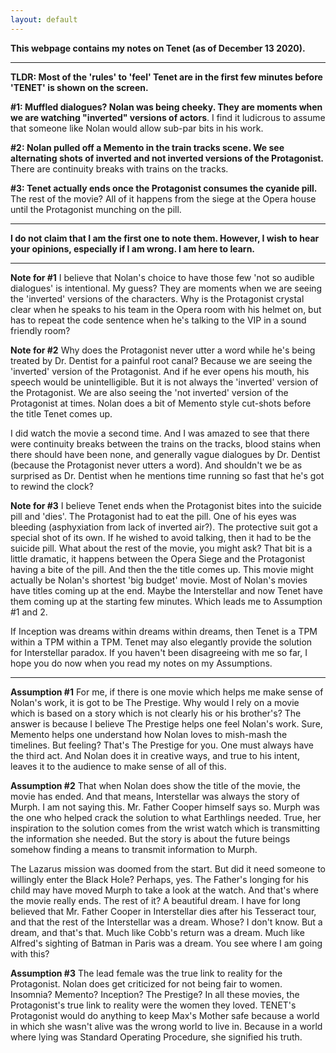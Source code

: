 ```yaml
---
layout: default
---
```


**This webpage contains my notes on Tenet (as of December 13 2020).** 

* * *

**TLDR: Most of the 'rules' to 'feel' Tenet are in the first few minutes before 'TENET' is shown on the screen.** 

**#1: Muffled dialogues? Nolan was being cheeky. They are moments when we are watching "inverted" versions of actors**. I find it ludicrous to assume that someone like Nolan would allow sub-par bits in his work. 

**#2: Nolan pulled off a Memento in the train tracks scene. We see alternating shots of inverted and not inverted versions of the Protagonist.** There are continuity breaks with trains on the tracks. 

**#3: Tenet actually ends once the Protagonist consumes the cyanide pill.** The rest of the movie? All of it happens from the siege at the Opera house until the Protagonist munching on the pill.  

* * *
__I do not claim that I am the first one to note them. However, I wish to hear your opinions, especially if I am wrong. I am here to learn.__ 

* * *

**Note for #1**
I believe that Nolan's choice to have those few 'not so audible dialogues' is intentional. My guess? They are moments when we are seeing the 'inverted' versions of the characters. Why is the Protagonist crystal clear when he speaks to his team in the Opera room with his helmet on, but has to repeat the code sentence when he's talking to the VIP in a sound friendly room?  

**Note for #2**
Why does the Protagonist never utter a word while he's being treated by Dr. Dentist for a painful root canal? Because we are seeing the 'inverted' version of the Protagonist. And if he ever opens his mouth, his speech would be unintelligible. But it is not always the 'inverted' version of the Protagonist. We are also seeing the 'not inverted' version of the Protagonist at times. Nolan does a bit of Memento style cut-shots before the title Tenet comes up. 

I did watch the movie a second time. And I was amazed to see that there were continuity breaks between the trains on the tracks, blood stains when there should have been none, and generally vague dialogues by Dr. Dentist (because the Protagonist never utters a word). And shouldn't we be as surprised as Dr. Dentist when he mentions time running so fast that he's got to rewind the clock? 

**Note for #3**
I believe Tenet ends when the Protagonist bites into the suicide pill and 'dies'. The Protagonist had to eat the pill. One of his eyes was bleeding (asphyxiation from lack of inverted air?). The protective suit got a special shot of its own. If he wished to avoid talking, then it had to be the suicide pill. What about the rest of the movie, you might ask? That bit is a little dramatic, it happens between the Opera Siege and the Protagonist having a bite of the pill. And then the the title comes up. This movie might actually be Nolan's shortest 'big budget' movie. Most of Nolan's movies have titles coming up at the end. Maybe the Interstellar and now Tenet have them coming up at the starting few minutes. Which leads me to Assumption #1 and 2. 

If Inception was dreams within dreams within dreams, then Tenet is a TPM within a TPM within a TPM. Tenet may also elegantly provide the solution for Interstellar paradox. If you haven't been disagreeing with me so far, I hope you do now when you read my notes on my Assumptions. 

* * *

__Assumption #1__ 
For me, if there is one movie which helps me make sense of Nolan's work, it is got to be The Prestige. Why would I rely on a movie which is based on a story which is not clearly his or his brother's? The answer is because I believe The Prestige helps one feel Nolan's work. Sure, Memento helps one understand how Nolan loves to mish-mash the timelines. But feeling? That's The Prestige for you. One must always have the third act. And Nolan does it in creative ways, and true to his intent, leaves it to the audience to make sense of all of this. 

__Assumption #2__
That when Nolan does show the title of the movie, the movie has ended. And that means, Interstellar was always the story of Murph. I am not saying this. Mr. Father Cooper himself says so. Murph was the one who helped crack the solution to what Earthlings needed. True, her inspiration to the solution comes from the wrist watch which is transmitting the information she needed. But the story is about the future beings somehow finding a means to transmit information to Murph. 

The Lazarus mission was doomed from the start. But did it need someone to willingly enter the Black Hole? Perhaps, yes. The Father's longing for his child may have moved Murph to take a look at the watch. And that's where the movie really ends. The rest of it? A beautiful dream. I have for long believed that Mr. Father Cooper in Interstellar dies after his Tesseract tour, and that the rest of the Interstellar was a dream. Whose? I don't know. But a dream, and that's that. Much like Cobb's return was a dream. Much like Alfred's sighting of Batman in Paris was a dream. You see where I am going with this? 

__Assumption #3__
The lead female was the true link to reality for the Protagonist. Nolan does get criticized for not being fair to women. Insomnia? Memento? Inception? The Prestige? In all these movies, the Protagonist's true link to reality were the women they loved. TENET's Protagonist would do anything to keep Max's Mother safe because a world in which she wasn't alive was the wrong world to live in. Because in a world where lying was Standard Operating Procedure, she signified his truth. 
